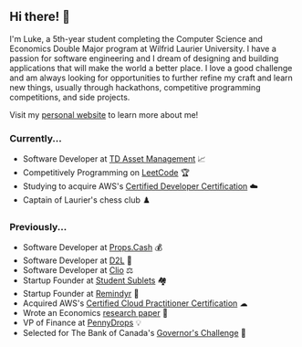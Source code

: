 ## Hi there! 👋

I'm Luke, a 5th-year student completing the Computer Science and Economics Double Major program at Wilfrid Laurier University. I have a passion for software engineering and I dream of designing and building applications that will make the world a better place. I love a good challenge and am always looking for opportunities to further refine my craft and learn new things, usually through hackathons, competitive programming competitions, and side projects.

Visit my [personal website](https://www.lukedasios.com/) to learn more about me! 

### Currently...
- Software Developer at [TD Asset Management](https://www.td.com/gl/en/global-investment-solutions/about-us/our-business/td-asset-management) 📈
- Competitively Programming on [LeetCode](https://leetcode.com/Luke_Das/) 🏆
- Studying to acquire AWS's [Certified Developer Certification](https://aws.amazon.com/certification/certified-developer-associate/?trk=388d2989-92ff-4df0-b2ee-d3064582f09e&sc_channel=ps&ef_id=CjwKCAjwpJWoBhA8EiwAHZFzfh9RO8Iovt_cV_3daK5EaH9Dkw5Zze3w5qbl_KFEp6ZagIpjJYFliRoCmDYQAvD_BwE:G:s&s_kwcid=AL!4422!3!508672714309!e!!g!!aws%20developer%20certification!11138243030!106933369902) ☁️
- Captain of Laurier's chess club ♟️

### Previously...
- Software Developer at [Props.Cash](https://props.cash/) 💰
- Software Developer at [D2L](https://www.d2l.com/) 🏫
- Software Developer at [Clio](https://www.clio.com/) ⚖️
- Startup Founder at [Student Sublets](https://www.studentsublets.co/) 🏘
- Startup Founder at [Remindyr](https://github.com/LukeDasios/Remindyr) 📱
- Acquired AWS's [Certified Cloud Practitioner Certification](https://www.credly.com/badges/6bce9f58-f523-4a3f-8f48-65e11a84bc98/public_url) ☁
- Wrote an Economics [research paper](https://docs.google.com/document/d/1Hc-xWqiaFLRx9VlxLxSlppWmTNr_Tcyk5FbokxV6wdQ/edit) 📃
- VP of Finance at [PennyDrops](https://www.pennydrops.org/) 💡
- Selected for The Bank of Canada's [Governor's Challenge](https://www.bankofcanada.ca/research/governors-challenge/) 🏦
